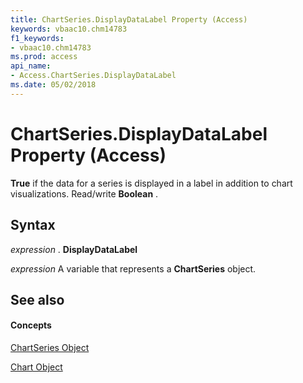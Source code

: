 ```yaml
---
title: ChartSeries.DisplayDataLabel Property (Access)
keywords: vbaac10.chm14783
f1_keywords:
- vbaac10.chm14783
ms.prod: access
api_name:
- Access.ChartSeries.DisplayDataLabel
ms.date: 05/02/2018
---
```



# ChartSeries.DisplayDataLabel Property (Access)

**True** if the data for a series is displayed in a label in addition to chart visualizations. Read/write **Boolean** .


## Syntax

 _expression_ . **DisplayDataLabel**

 _expression_ A variable that represents a **ChartSeries** object.


## See also


#### Concepts


[ChartSeries Object](chartseries-object-access.md)

[Chart Object](chart-object-access.md)